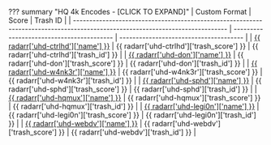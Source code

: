 ??? summary "HQ 4k Encodes - [CLICK TO EXPAND]"
    | Custom Format                                                                                                                 | Score                                     | Trash ID                               |
    | ----------------------------------------------------------------------------------------------------------------------------- | ----------------------------------------- | -------------------------------------- |
    | [{{ radarr['uhd-ctrlhd']['name'] }}](https://raw.githubusercontent.com/TRaSH-/Guides/master/docs/json/radarr/uhd-ctrlhd.json) | {{ radarr['uhd-ctrlhd']['trash_score'] }} | {{ radarr['uhd-ctrlhd']['trash_id'] }} |
    | [{{ radarr['uhd-don']['name'] }}](https://raw.githubusercontent.com/TRaSH-/Guides/master/docs/json/radarr/uhd-don.json)       | {{ radarr['uhd-don']['trash_score'] }}    | {{ radarr['uhd-don']['trash_id'] }}    |
    | [{{ radarr['uhd-w4nk3r']['name'] }}](https://raw.githubusercontent.com/TRaSH-/Guides/master/docs/json/radarr/uhd-w4nk3r.json) | {{ radarr['uhd-w4nk3r']['trash_score'] }} | {{ radarr['uhd-w4nk3r']['trash_id'] }} |
    | [{{ radarr['uhd-sphd']['name'] }}](https://raw.githubusercontent.com/TRaSH-/Guides/master/docs/json/radarr/uhd-sphd.json)     | {{ radarr['uhd-sphd']['trash_score'] }}   | {{ radarr['uhd-sphd']['trash_id'] }}   |
    | [{{ radarr['uhd-hqmux']['name'] }}](https://raw.githubusercontent.com/TRaSH-/Guides/master/docs/json/radarr/uhd-hqmux.json)   | {{ radarr['uhd-hqmux']['trash_score'] }}  | {{ radarr['uhd-hqmux']['trash_id'] }}  |
    | [{{ radarr['uhd-legi0n']['name'] }}](https://raw.githubusercontent.com/TRaSH-/Guides/master/docs/json/radarr/uhd-legi0n.json) | {{ radarr['uhd-legi0n']['trash_score'] }} | {{ radarr['uhd-legi0n']['trash_id'] }} |
    | [{{ radarr['uhd-webdv']['name'] }}](https://raw.githubusercontent.com/TRaSH-/Guides/master/docs/json/radarr/uhd-webdv.json)   | {{ radarr['uhd-webdv']['trash_score'] }}  | {{ radarr['uhd-webdv']['trash_id'] }}  |
